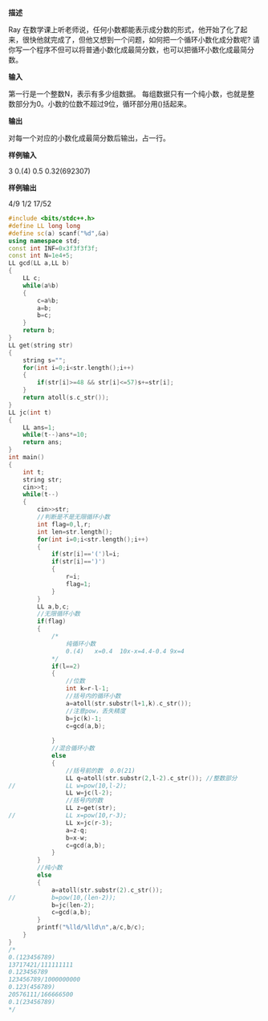**描述**

Ray 在数学课上听老师说，任何小数都能表示成分数的形式，他开始了化了起来，很快他就完成了，但他又想到一个问题，如何把一个循环小数化成分数呢?
请你写一个程序不但可以将普通小数化成最简分数，也可以把循环小数化成最简分数。

**输入**

第一行是一个整数N，表示有多少组数据。
每组数据只有一个纯小数，也就是整数部分为0。小数的位数不超过9位，循环部分用()括起来。

**输出**

对每一个对应的小数化成最简分数后输出，占一行。

**样例输入**

3
0.(4)
0.5
0.32(692307)

**样例输出**

4/9
1/2
17/52

```c++
#include <bits/stdc++.h>
#define LL long long
#define sc(a) scanf("%d",&a)
using namespace std;
const int INF=0x3f3f3f3f;
const int N=1e4+5;
LL gcd(LL a,LL b)
{
	LL c;
	while(a%b)
	{
		c=a%b;
		a=b;
		b=c;
	}	
	return b;
} 
LL get(string str)
{
	string s="";
	for(int i=0;i<str.length();i++) 
	{
		if(str[i]>=48 && str[i]<=57)s+=str[i];
	}
	return atoll(s.c_str());
}
LL jc(int t)
{
	LL ans=1;
	while(t--)ans*=10;
	return ans;
}
int main()
{
	int t;
	string str;
	cin>>t;
	while(t--)
	{
		cin>>str;
		//判断是不是无限循环小数 
		int flag=0,l,r;
		int len=str.length();
		for(int i=0;i<str.length();i++) 
		{
			if(str[i]=='(')l=i;
			if(str[i]==')')
			{
				r=i;
				flag=1;
			}
		}
		LL a,b,c; 
		//无限循环小数 
		if(flag)
		{
			/*
				纯循环小数 
				0.(4)   x=0.4  10x-x=4.4-0.4 9x=4				
			*/
			if(l==2) 
			{
				//位数 
				int k=r-l-1; 
				//括号内的循环小数 
				a=atoll(str.substr(l+1,k).c_str());
				//注意pow，丢失精度 
				b=jc(k)-1;
				c=gcd(a,b);
				
			} 
			//混合循环小数 
			else
			{
				//括号前的数  0.0(21)
				LL q=atoll(str.substr(2,l-2).c_str()); //整数部分
//				LL w=pow(10,l-2);
				LL w=jc(l-2);
				//括号内的数 
				LL z=get(str);
//				LL x=pow(10,r-3); 
				LL x=jc(r-3);
				a=z-q;
				b=x-w;
				c=gcd(a,b);
			} 
		}
		//纯小数 
		else
		{
			a=atoll(str.substr(2).c_str());
//			b=pow(10,(len-2));
			b=jc(len-2);
			c=gcd(a,b);
		}
		printf("%lld/%lld\n",a/c,b/c);
	}
}
/*
0.(123456789)
13717421/111111111
0.123456789
123456789/1000000000
0.123(456789)
20576111/166666500
0.1(23456789)
*/
```

